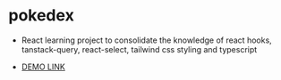 # pokedex

- React learning project to consolidate the knowledge of react hooks, tanstack-query, react-select, tailwind css styling and typescript

- [DEMO LINK](https://natalia-ponomarenko.github.io/pokedex)
